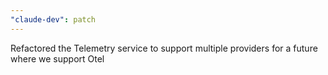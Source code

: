 ```yaml
---
"claude-dev": patch
---
```


Refactored the Telemetry service to support multiple providers for a future where we support Otel

